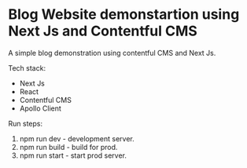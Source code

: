 # Blog Website demonstartion using Next Js and Contentful CMS

A simple blog demonstration using contentful CMS and Next Js.

Tech stack:

- Next Js
- React
- Contentful CMS
- Apollo Client


Run steps:

1. npm run dev - development server.
2. npm run build - build for prod.
3. npm run start - start prod server.